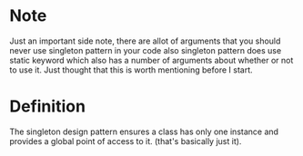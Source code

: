# Note

Just an important side note, there are allot of arguments that you should never use singleton pattern in your code
also singleton pattern does use static keyword which also has a number of arguments about whether or not to use it.
Just thought that this is worth mentioning before I start.

# Definition

The singleton design pattern ensures a class has only one instance and provides a global point of access to it. (that's basically just it).